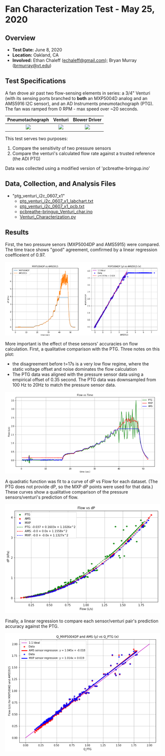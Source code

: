 # Fan Characterization Test - May 25, 2020

## Overview

* **Test Date:** June 8, 2020
* **Location:**	Oakland, CA
* **Involved:**	Ethan Chaleff (echaleff@gmail.com); Bryan Murray (brmurray@vt.edu)

## Test Specifications

A fan drove air past two flow-sensing elements in series: a 3/4" Venturi (with its sensing ports branched to **both** an MXP5004D analog and an AMS5916 I2C sensor), and an AD Instruments pneumotachograph (PTG). The fan was ramped from 0 RPM - max speed over ~20 seconds. 

| Pneumotachograph  |  Venturi   | Blower Driver     |           
|:---------------------:|:--------------------:|:-----------------------:|
![](assets/adinstruments-pneumotachograph.jpg) |![](assets/blower-venturi.jpg)  |![](assets/pcb-blower-driver.jpg)  |

This test serves two purposes: 
1. Compare the sensitivity of two pressure sensors 
2. Compare the venturi's calculated flow rate against a trusted reference (the ADI PTG)

Data was collected using a modified version of 'pcbreathe-bringup.ino'

## Data, Collection, and Analysis Files

* "ptg_venturi_i2c_0607_x1"
  * [ptg_venturi_i2c_0607_x1_labchart.txt](assets/ptg-venturi-i2c-0607-x1-labchart.txt)
  * [ptg_venturi_i2c_0607_x1_pcb.txt](assets/ptg-venturi-i2c-0607-x1-pcb.txt)
  * [pcbreathe-bringup_Venturi_char.ino](assets/pcbreathe-bringup-venturi-char.ino)
  * [Venturi_Characterization.py](assets/venturi-characterization.py)
 
## Results

First, the two pressure senors (MXP5004DP and AMS5915) were compared. The time trace shows "good" agreement, comfirmed by a linear regression coefficeient of 0.97.

![pressure sensor compare](assets/pressure-sensor-compare.PNG)

More important is the effect of these sensors' accuracies on flow calculation. First, a qualitative comparison with the PTG. Three notes on this plot:
* the disagreement before t=17s is a very low flow regime, where the static voltage offset and noise dominates the flow calculation
* The PTG data was aligned with the pressure sensor data using a empirical offset of 0.35 second. The PTG data was downsampled from 100 Hz to 20Hz to match the pressure sensor data.

![flow compare](assets/flow-compare.PNG)

A quadratic function was fit to a curve of dP vs Flow for each dataset. (The PTG does not provide dP, so the MXP dP points were used for that data.) These curves show a qualitative comparison of the pressure sensors/venturi's prediction of flow.

![quad fit compare](assets/quad-fit-compare.PNG)

Finally, a linear regression to compare each sensor/venturi pair's prediction accuracy against the PTG.

![flow regression](assets/flow-regression.PNG)

